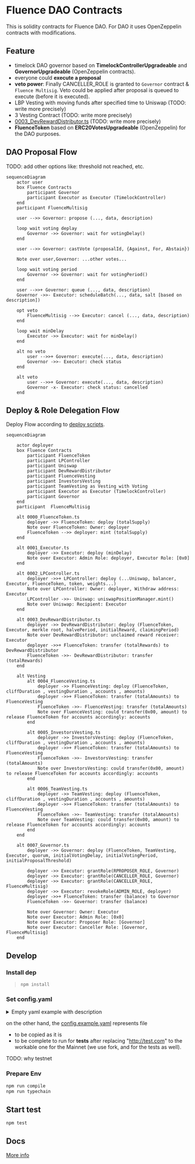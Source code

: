 # Fluence DAO Contracts

This is solidity contracts for Fluence DAO. For DAO it uses OpenZeppelin contracts with modifications.

## Feature
- timelock DAO governor based on **TimelockControllerUpgradeable** and **GovernorUpgradeable** (OpenZeppelin contracts).
- everyone could **execute a proposal**
- **veto power**: Finally CANCELLER_ROLE is granted to `Governor` contract & `Fluence Multisig`. Veto could be applied after proposal is queued to execute (before it is executed).
- LBP Vesting with moving funds after specified time to Uniswap (TODO: write more precisely)
- 3 Vesting Contract (TODO: write more precisely) 
- [0003_DevRewardDistributor.ts](deploy%2F0003_DevRewardDistributor.ts) (TODO: write more precisely)
- **FluenceToken** based on **ERC20VotesUpgradeable** (OpenZeppelin) for the DAO purposes.

## DAO Proposal Flow

TODO: add other options like: threshold not reached, etc.
```mermaid
sequenceDiagram
    actor user
    box Fluence Contracts
        participant Governor
        participant Executor as Executor (TimelockController)
    end
    participant FluenceMultisig
    
    user -->> Governor: propose (..., data, description)
    
    loop wait voting deplay
        Governor ->> Governor: wait for votingDelay()
    end
    
    user -->> Governor: castVote (proposalId, {Against, For, Abstain})
    
    Note over user,Governor: ...other votes...
    
    loop wait voting period
        Governor ->> Governor: wait for votingPeriod()
    end
    
    user -->>+ Governor: queue (..., data, description)
    Governor ->>- Executor: scheduleBatch(..., data, salt [based on description])
    
    opt veto
        FluenceMultisig -->> Executor: cancel (..., data, description)
    end
    
    loop wait minDelay
        Executor ->> Executor: wait for minDelay()
    end
    
    alt no veto
        user -->>+ Governor: execute(..., data, description)
        Governor ->>- Executor: check status
    end
    
    alt veto
        user -->>+ Governor: execute(..., data, description)
        Governor -x- Executor: check status: cancelled
    end
```

## Deploy & Role Delegation Flow
Deploy Flow according to [deploy scripts](deploy).

```mermaid
sequenceDiagram
    
    actor deployer
    box Fluence Contracts
        participant FluenceToken
        participant LPController
        participant Uniswap
        participant DevRewardDistributor
        participant FluenceVesting
        participant InvestorsVesting
        participant TeamVesting as Vesting with Voting
        participant Executor as Executor (TimelockController)
        participant Governor
    end
    participant  FluenceMultisig
    
    alt 0000_FluenceToken.ts
        deployer ->> FluenceToken: deploy (totalSupply)
        Note over FluenceToken: Owner: deployer
        FluenceToken -->> deployer: mint (totalSupply)
    end
    
    alt 0001_Executor.ts
        deployer ->> Executor: deploy (minDelay)
        Note over Executor: Admin Role: deployer, Executor Role: [0x0]
    end
        
    alt 0002_LPController.ts
        deployer ->>+ LPController: deploy (...Uniswap, balancer, Executor, FluenceToken, token, weights...)
        Note over LPController: Owner: deployer, Withdraw address: Executor
        LPController ->>- Uniswap: uniswapPositionManager.mint() 
        Note over Uniswap: Recipient: Executor
    end
    
    alt 0003_DevRewardDistributor.ts
        deployer ->> DevRewardDistributor: deploy (FluenceToken, Executor, merkle root, halvePeriod, initialReward, claimingPeriod)
        Note over DevRewardDistributor: unclaimed reward receiver: Executor
        deployer ->>+ FluenceToken: transfer (totalRewards) to DevRewardDistributor
        FluenceToken ->>- DevRewardDistributor: transfer (totalRewards)
    end
    
    alt Vesting
        alt 0004_FluenceVesting.ts
            deployer ->> FluenceVesting: deploy (FluenceToken, cliffDuration , vestingDuration , accounts , amounts)
            deployer ->>+ FluenceToken: transfer (totalAmounts) to FluenceVesting
            FluenceToken ->>- FluenceVesting: transfer (totalAmounts)
            Note over FluenceVesting: could transfer(0x00, amount) to release FluenceToken for accounts accordingly: accounts
        end
        
        alt 0005_InvestorsVesting.ts
            deployer ->> InvestorsVesting: deploy (FluenceToken, cliffDuration , vestingDuration , accounts , amounts)
            deployer ->>+ FluenceToken: transfer (totalAmounts) to FluenceVesting
            FluenceToken ->>- InvestorsVesting: transfer (totalAmounts)
            Note over InvestorsVesting: could transfer(0x00, amount) to release FluenceToken for accounts accordingly: accounts
        end
        
        alt 0006_TeamVesting.ts
            deployer ->> TeamVesting: deploy (FluenceToken, cliffDuration , vestingDuration , accounts , amounts)
            deployer ->>+ FluenceToken: transfer (totalAmounts) to FluenceVesting
            FluenceToken ->>- TeamVesting: transfer (totalAmounts)
            Note over TeamVesting: could transfer(0x00, amount) to release FluenceToken for accounts accordingly: accounts
        end
    end
    
    alt 0007_Governor.ts
        deployer ->> Governor: deploy (FluenceToken, TeamVesting, Executor, quorum, initialVotingDelay, initialVotingPeriod, initialProposalThreshold)
        
        deployer ->> Executor: grantRole(RPROPOSER_ROLE, Governor)
        deployer ->> Executor: grantRole(CANCELLER_ROLE, Governor)
        deployer ->> Executor: grantRole(CANCELLER_ROLE, FluenceMultisig)
        deployer ->> Executor: revokeRole(ADMIN_ROLE, deployer)
        deployer ->>+ FluenceToken: transfer (balance) to Governor
        FluenceToken ->>- Governor: transfer (balance)
        
        Note over Governor: Owner: Executor
        Note over Executor: Admin Role: [0x0]
        Note over Executor: Proposer Role: [Governor]
        Note over Executor: Canceller Role: [Governor, FluenceMultisig]
    end
```

## Develop

### Install dep

> `npm install`

### Set config.yaml 
<details>
  <summary>Empty yaml example with description</summary>
    ```yaml
    networks:
      etherscanApiKey: {etherscan key}
      repotGas: true
      testnet:
        url:  {testnet eth node url}
        privateKey: {private key for testnet}
    
      mainnet:
        url:  {mainnet eth node url}
        privateKey: {private key for mainnet}
    
    deployment:
      contracts:
        usdToken: {usd token address}
        balancerLBPFactory: {balancer LBP factory address}
        uniswapFactory: {uniwap factory address}
        balancerVault: {balancer vault address}
    
      pool:
        lbpPoolDurationDays: {days duration of lbp}
        swapFeePercentage: {fee for lbp swap}
        flt:
          weight: {start weight}
          endWeight: {end weight}
          initialAmount: {initial amount}
        usd:
        weight: {start weight}
          endWeight: {end weight}
          initialAmount: {initial amount}
    
      token:
        totalSupply: {DAO total token supply}
    
      executor:
        delayDays: {delay from success proposal to execution}
    
      devRewardDistributor:
        merkleRoot: {reward from merkle reward tree}
        initialReward: {initial reward}
        totalRewards: {total reward of all users}
        halvePeriodMonths: {reward halve period}
        claimingPeriodMonths: {claim period in months}
    
      investorsVesting:
        cliffDurationMonths: 1
        vestingDurationMonths: 1
        csvFile: {csv file with investors addresses and tokens}
    
      fluenceVesting:
        cliffDurationMonths: 1
        vestingDurationMonths: 1
        account: {fluence account}
        amount: 10
    
      teamVesting:
        cliffDurationMonths: 1
        vestingDurationMonths: 1
        csvFile: {csv file with team members addresses and tokens}
    
      governor:
        votingDelayDays: {delay from create voting to start voting}
        votingPeriodDays: {voting period for proposals}
        proposalThreshold: {min token for creating proposal}
    ```
</details>

on the other hand, the [config.example.yaml](config.example.yaml) represents file 
- to be copied as it is
- to be complete to run for **tests** after replacing "http://test.com" to the workable one for the Mainnet (we use fork, and for the tests as well).

TODO: why testnet

### Prepare Env

```bash
npm run compile
npm run typechain
```

## Start test

`npm test`

## Docs

[More info](https://github.com/fluencelabs/dao/contracts/DOC.md)
